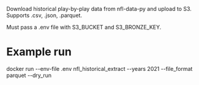 Download historical play-by-play data from nfl-data-py and upload to S3. Supports .csv, .json, .parquet.

Must pass a .env file with S3_BUCKET and S3_BRONZE_KEY.

# Example run
docker run --env-file .env nfl_historical_extract --years 2021 --file_format parquet --dry_run
